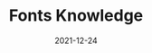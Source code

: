 ---
title: 'Fonts Knowledge'
link: https://fonts.google.com/knowledge
description: Welcome to our library of original guides to the world of typography, which the Google Fonts team is producing in collaboration with typographic experts from around the world. Google Fonts Knowledge enables designers and developers of all skill sets to choose and use type with purpose.
tags: [typography, tools]
date: 2021-12-24
---